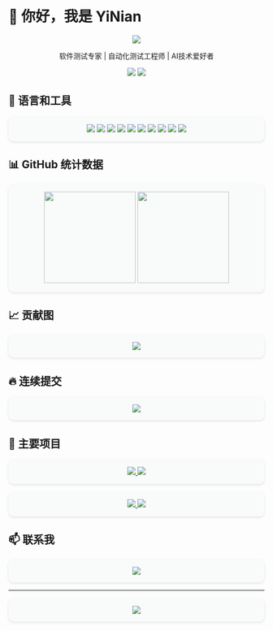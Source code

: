 # 👋 你好，我是 YiNian

<div align="center">
  <div align="center"><a href="https://sunguoqi.com/"> <img src="https://readme-typing-svg.herokuapp.com/?lines=欢迎来到我的GitHub主页;I'm+Yi-Nian+Welcome+!&center=true&size=27"> </a> </div>
  <p>软件测试专家 | 自动化测试工程师 | AI技术爱好者</p>
</div>

<!-- 使用GitHub原生的计数器 -->
<div align="center">
  <img src="https://badgen.net/github/followers/IsHexx">
<img src="https://badgen.net/github/stars/IsHexx">
</div>

## 🧰 语言和工具

<div align="center" style="background-color: #f8fbfa; padding: 15px; border-radius: 10px; margin: 15px 0; box-shadow: 0 2px 5px rgba(0,0,0,0.1);">
  <img src="https://img.shields.io/badge/Python-0bb3b2?style=for-the-badge&logo=python&logoColor=white">
  <img src="https://img.shields.io/badge/Selenium-85e0a3?style=for-the-badge&logo=selenium&logoColor=black">
  <img src="https://img.shields.io/badge/JavaScript-0bb3b2?style=for-the-badge&logo=javascript&logoColor=black">
  <img src="https://img.shields.io/badge/HTML5-85e0a3?style=for-the-badge&logo=html5&logoColor=white">
  <img src="https://img.shields.io/badge/CSS3-0bb3b2?style=for-the-badge&logo=css3&logoColor=black">
  <img src="https://img.shields.io/badge/Django-85e0a3?style=for-the-badge&logo=django&logoColor=white">
  <img src="https://img.shields.io/badge/Vue.js-0bb3b2?style=for-the-badge&logo=vue.js&logoColor=white">
  <img src="https://img.shields.io/badge/C++-85e0a3?style=for-the-badge&logo=c%2B%2B&logoColor=black">
  <img src="https://img.shields.io/badge/Oracle-0bb3b2?style=for-the-badge&logo=oracle&logoColor=white">
  <img src="https://img.shields.io/badge/Linux-85e0a3?style=for-the-badge&logo=linux&logoColor=white">
</div>

## 📊 GitHub 统计数据

<div align="center" style="background-color: #f8fbfa; padding: 15px; border-radius: 10px; margin: 15px 0; box-shadow: 0 2px 5px rgba(0,0,0,0.1);">
  <img height="180em" src="https://github-readme-stats-git-masterrstaa-rickstaa.vercel.app/api?username=IsHexx&show_icons=true&theme=default&include_all_commits=true&count_private=true&hide_border=true&bg_color=f8fbfa&title_color=0bb3b2&icon_color=85e0a3&text_color=333"/>
  <img height="180em" src="https://github-readme-stats-git-masterrstaa-rickstaa.vercel.app/api/top-langs/?username=IsHexx&layout=compact&langs_count=7&theme=default&hide_border=true&bg_color=f8fbfa&title_color=0bb3b2&icon_color=85e0a3&text_color=333"/>
</div>

## 📈 贡献图

<div align="center" style="background-color: #f8fbfa; padding: 15px; border-radius: 10px; margin: 15px 0; box-shadow: 0 2px 5px rgba(0,0,0,0.1);">
  <img src="https://github-readme-activity-graph.vercel.app/graph?username=IsHexx&bg_color=f8fbfa&color=0bb3b2&line=85e0a3&point=0bb3b2&area=true&hide_border=true">
</div>

## 🔥 连续提交

<div align="center" style="background-color: #f8fbfa; padding: 15px; border-radius: 10px; margin: 15px 0; box-shadow: 0 2px 5px rgba(0,0,0,0.1);">
  <img src="https://github-readme-streak-stats.herokuapp.com/?user=IsHexx&theme=light&hide_border=true&background=f8fbfa&stroke=0bb3b2&ring=85e0a3&fire=0bb3b2&currStreakNum=85e0a3&sideNums=0bb3b2&currStreakLabel=85e0a3&sideLabels=0bb3b2&dates=333">
</div>

## 🎯 主要项目

<div align="center" style="background-color: #f8fbfa; padding: 15px; border-radius: 10px; margin: 15px 0; box-shadow: 0 2px 5px rgba(0,0,0,0.1);">
  <a href="https://github.com/IsHexx/WebUIAutoTest">
    <img src="https://github-readme-stats-git-masterrstaa-rickstaa.vercel.app/api/pin/?username=IsHexx&repo=WebUIAutoTest&bg_color=f8fbfa&title_color=0bb3b2&icon_color=85e0a3&text_color=333&hide_border=true">
  </a>
  <a href="https://github.com/IsHexx/TestNote">
    <img src="https://github-readme-stats-git-masterrstaa-rickstaa.vercel.app/api/pin/?username=IsHexx&repo=TestNote&bg_color=f8fbfa&title_color=0bb3b2&icon_color=85e0a3&text_color=333&hide_border=true">
  </a>
</div>

<div align="center" style="background-color: #f8fbfa; padding: 15px; border-radius: 10px; margin: 15px 0; box-shadow: 0 2px 5px rgba(0,0,0,0.1);">
  <a href="https://github.com/IsHexx/system-prompts-and-models-of-ai-tools-chinese">
    <img src="https://github-readme-stats-git-masterrstaa-rickstaa.vercel.app/api/pin/?username=IsHexx&repo=system-prompts-and-models-of-ai-tools-chinese&bg_color=f8fbfa&title_color=0bb3b2&icon_color=85e0a3&text_color=333&hide_border=true">
  </a>
  <a href="https://github.com/IsHexx/VerityX">
    <img src="https://github-readme-stats-git-masterrstaa-rickstaa.vercel.app/api/pin/?username=IsHexx&repo=VerityX&bg_color=f8fbfa&title_color=0bb3b2&icon_color=85e0a3&text_color=333&hide_border=true">
  </a>
</div>

## 📫 联系我

<div align="center" style="background-color: #f8fbfa; padding: 15px; border-radius: 10px; margin: 15px 0; box-shadow: 0 2px 5px rgba(0,0,0,0.1);">
  <a href="https://github.com/IsHexx"><img src="https://img.shields.io/badge/GitHub-0bb3b2?style=for-the-badge&logo=github&logoColor=white"></a>
  <!-- 可以添加其他社交媒体 -->
</div>

---

<div align="center" style="background-color: #f8fbfa; padding: 15px; border-radius: 10px; margin: 15px 0; box-shadow: 0 2px 5px rgba(0,0,0,0.1);">
  <img src="https://quotes-github-readme.vercel.app/api?type=horizontal&theme=light">
</div>
